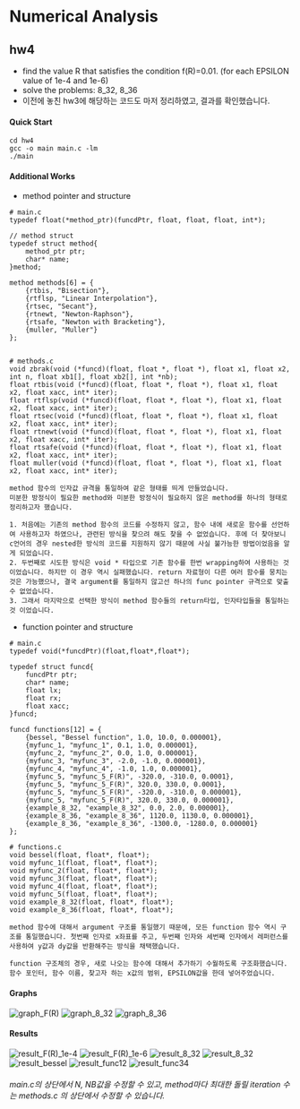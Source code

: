 # Numerical Analysis

## hw4
- find the value R that satisfies the condition f(R)=0.01. (for each EPSILON value of 1e-4 and 1e-6)
- solve the problems: 8_32, 8_36
- 이전에 놓친 hw3에 해당하는 코드도 마저 정리하였고, 결과를 확인했습니다.

#### Quick Start
```
cd hw4
gcc -o main main.c -lm
./main
```

#### Additional Works
- method pointer and structure
```
# main.c
typedef float(*method_ptr)(funcdPtr, float, float, float, int*);

// method struct
typedef struct method{
	method_ptr ptr;
	char* name;
}method;

method methods[6] = {
	{rtbis, "Bisection"}, 
	{rtflsp, "Linear Interpolation"}, 
	{rtsec, "Secant"}, 
	{rtnewt, "Newton-Raphson"}, 
	{rtsafe, "Newton with Bracketing"},
	{muller, "Muller"}
};


# methods.c
void zbrak(void (*funcd)(float, float *, float *), float x1, float x2, int n, float xb1[], float xb2[], int *nb);
float rtbis(void (*funcd)(float, float *, float *), float x1, float x2, float xacc, int* iter);
float rtflsp(void (*funcd)(float, float *, float *), float x1, float x2, float xacc, int* iter);
float rtsec(void (*funcd)(float, float *, float *), float x1, float x2, float xacc, int* iter);
float rtnewt(void (*funcd)(float, float *, float *), float x1, float x2, float xacc, int* iter);
float rtsafe(void (*funcd)(float, float *, float *), float x1, float x2, float xacc, int* iter);
float muller(void (*funcd)(float, float *, float *), float x1, float x2, float xacc, int* iter);
```
    method 함수의 인자값 규격을 통일하여 같은 형태를 띄게 만들었습니다.   
    미분한 방정식이 필요한 method와 미분한 방정식이 필요하지 않은 method를 하나의 형태로 정리하고자 했습니다.   

    1. 처음에는 기존의 method 함수의 코드를 수정하지 않고, 함수 내에 새로운 함수를 선언하여 사용하고자 하였으나, 관련된 방식을 찾으려 해도 찾을 수 없었습니다. 후에 더 찾아보니 c언어의 경우 nested한 방식의 코드를 지원하지 않기 때문에 사실 불가능한 방법이었음을 알게 되었습니다.
    2. 두번째로 시도한 방식은 void * 타입으로 기존 함수를 한번 wrapping하여 사용하는 것이었습니다. 하지만 이 경우 역시 실패했습니다. return 자료형이 다른 여러 함수를 뭉치는 것은 가능했으나, 결국 argument를 통일하지 않고선 하나의 func pointer 규격으로 맞출 수 없었습니다.
    3. 그래서 마지막으로 선택한 방식이 method 함수들의 return타입, 인자타입들을 통일하는 것 이었습니다. 

- function pointer and structure
```
# main.c
typedef void(*funcdPtr)(float,float*,float*);

typedef struct funcd{
	funcdPtr ptr;
	char* name;
	float lx;
	float rx;
	float xacc;
}funcd;

funcd functions[12] = {
	{bessel, "Bessel function", 1.0, 10.0, 0.000001}, 
	{myfunc_1, "myfunc_1", 0.1, 1.0, 0.000001}, 
	{myfunc_2, "myfunc_2", 0.0, 1.0, 0.000001}, 
	{myfunc_3, "myfunc_3", -2.0, -1.0, 0.000001},
	{myfunc_4, "myfunc_4", -1.0, 1.0, 0.000001},
	{myfunc_5, "myfunc_5_F(R)", -320.0, -310.0, 0.0001},
	{myfunc_5, "myfunc_5_F(R)", 320.0, 330.0, 0.0001},
	{myfunc_5, "myfunc_5_F(R)", -320.0, -310.0, 0.000001},
	{myfunc_5, "myfunc_5_F(R)", 320.0, 330.0, 0.000001},
	{example_8_32, "example_8_32", 0.0, 2.0, 0.000001},
	{example_8_36, "example_8_36", 1120.0, 1130.0, 0.000001},
	{example_8_36, "example_8_36", -1300.0, -1280.0, 0.000001}
};

# functions.c
void bessel(float, float*, float*);
void myfunc_1(float, float*, float*);
void myfunc_2(float, float*, float*);
void myfunc_3(float, float*, float*);
void myfunc_4(float, float*, float*);
void myfunc_5(float, float*, float*);
void example_8_32(float, float*, float*);
void example_8_36(float, float*, float*);
```
    method 함수에 대해서 argument 구조를 통일했기 때문에, 모든 function 함수 역시 구조를 통일했습니다. 첫번째 인자로 x좌표를 주고, 두번째 인자와 세번째 인자에서 레퍼런스를 사용하여 y값과 dy값을 반환해주는 방식을 채택했습니다.   

    function 구조체의 경우, 새로 나오는 함수에 대해서 추가하기 수월하도록 구조화했습니다.   
    함수 포인터, 함수 이름, 찾고자 하는 x값의 범위, EPSILON값을 한데 넣어주었습니다.

#### Graphs
![graph_F(R)](./imgs/graph_F(R).png)
![graph_8_32](./imgs/graph_8_32.png)
![graph_8_36](./imgs/graph_8_36.png)

#### Results
![result_F(R)_1e-4](./imgs/result_F(R)_1e-4.png)
![result_F(R)_1e-6](./imgs/result_F(R)_1e-6.png)
![result_8_32](./imgs/result_8_32.png)
![result_8_32](./imgs/result_8_32.png)
![result_bessel](./imgs/result_bessel.png)
![result_func12](./imgs/result_func12.png)
![result_func34](./imgs/result_func34.png)


###### main.c의 상단에서 N, NB값을 수정할 수 있고, method마다 최대한 돌릴 iteration 수는 methods.c 의 상단에서 수정할 수 있습니다.

